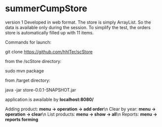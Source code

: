 # summerCumpStore
version 1
Developed in web format.
The store is simply ArrayList. So the data is available only during the session. To simplify the test, the orders store is automatically filled up with 11 items.

Commands for launch:

   git clone https://github.com/hhlTer/scStore

from the /scStore directory:

   sudo mvn package

from /target directory:

   java -jar store-0.0.1-SNAPSHOT.jar 

application is awailable by **localhost:8080/** 

Adding product: **menu -> operation -> add order**\n
Clear by year: **menu -> operation -> clear**\n
List products: **menu -> show -> all**\n
Reports: **menu -> reports forming**

